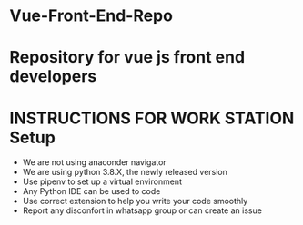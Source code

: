 # Vue-Front-End-Repo

# Repository for vue js front end developers

# INSTRUCTIONS FOR WORK STATION Setup

- We are not using anaconder navigator
- We are using python 3.8.X, the newly released version
- Use pipenv to set up a virtual environment
- Any Python IDE can be used to code
- Use correct extension to help you write your code smoothly
- Report any disconfort in whatsapp group or can create an issue
